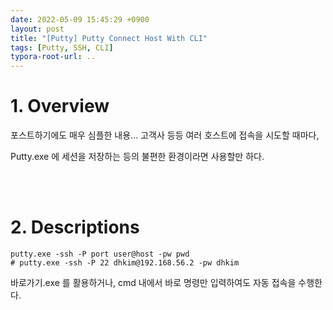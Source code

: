 ```yaml
---
date: 2022-05-09 15:45:29 +0900
layout: post
title: "[Putty] Putty Connect Host With CLI"
tags: [Putty, SSH, CLI]
typora-root-url: ..
---
```


# 1. Overview

포스트하기에도 매우 심플한 내용... 고객사 등등 여러 호스트에 접속을 시도할 때마다,

Putty.exe 에 세션을 저장하는 등의 불편한 환경이라면 사용할만 하다.


<br><br>


# 2. Descriptions

```shell
putty.exe -ssh -P port user@host -pw pwd
# putty.exe -ssh -P 22 dhkim@192.168.56.2 -pw dhkim
```

바로가기.exe 를 활용하거나, cmd 내에서 바로 명령만 입력하여도 자동 접속을 수행한다.

